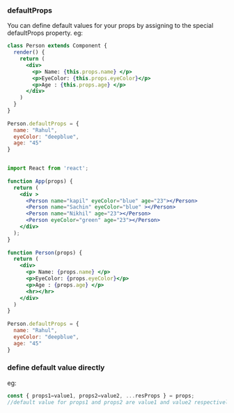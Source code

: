 ### defaultProps
You can define default values for your props by assigning to the special defaultProps property.
eg:
```jsx
class Person extends Component {
  render() {
    return (
      <div>
        <p> Name: {this.props.name} </p>
        <p>EyeColor: {this.props.eyeColor}</p>
        <p>Age : {this.props.age} </p>
      </div>
    )
  }
}
  
Person.defaultProps = {
  name: "Rahul",
  eyeColor: "deepblue",
  age: "45"
}
```
```jsx

import React from 'react';
  
function App(props) {
  return (
    <div >
      <Person name="kapil" eyeColor="blue" age="23"></Person>
      <Person name="Sachin" eyeColor="blue" ></Person>
      <Person name="Nikhil" age="23"></Person>
      <Person eyeColor="green" age="23"></Person>
    </div>
  );
}
  
function Person(props) {
  return (
    <div>
      <p> Name: {props.name} </p>
      <p>EyeColor: {props.eyeColor}</p>
      <p>Age : {props.age} </p>
      <hr></hr>
    </div>
  )
}
  
Person.defaultProps = {
  name: "Rahul",
  eyeColor: "deepblue",
  age: "45"
}
```


### define default value directly
eg:
```jsx
const { props1=value1, props2=value2, ...resProps } = props;  
//default value for props1 and props2 are value1 and value2 respectively
```
